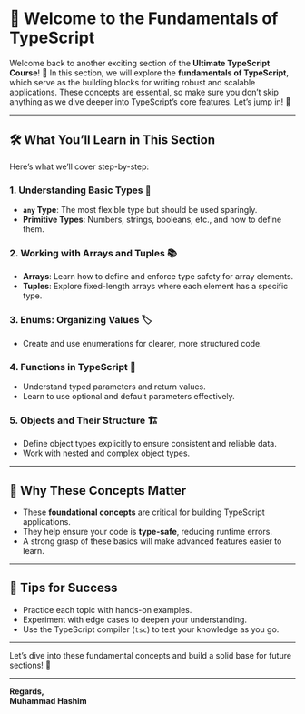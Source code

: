 # 🚀 **Welcome to the Fundamentals of TypeScript**

Welcome back to another exciting section of the **Ultimate TypeScript Course**! 🎉 In this section, we will explore the **fundamentals of TypeScript**, which serve as the building blocks for writing robust and scalable applications. These concepts are essential, so make sure you don’t skip anything as we dive deeper into TypeScript’s core features. Let’s jump in! 🚀

---

## 🛠️ **What You’ll Learn in This Section**

Here’s what we’ll cover step-by-step:

### 1. **Understanding Basic Types** 🔢
   - **`any` Type**: The most flexible type but should be used sparingly.  
   - **Primitive Types**: Numbers, strings, booleans, etc., and how to define them.

### 2. **Working with Arrays and Tuples** 📚
   - **Arrays**: Learn how to define and enforce type safety for array elements.
   - **Tuples**: Explore fixed-length arrays where each element has a specific type.

### 3. **Enums: Organizing Values** 🏷️
   - Create and use enumerations for clearer, more structured code.

### 4. **Functions in TypeScript** 🔄
   - Understand typed parameters and return values.
   - Learn to use optional and default parameters effectively.

### 5. **Objects and Their Structure** 🏗️
   - Define object types explicitly to ensure consistent and reliable data.
   - Work with nested and complex object types.

---

## 🎯 **Why These Concepts Matter**

- These **foundational concepts** are critical for building TypeScript applications.
- They help ensure your code is **type-safe**, reducing runtime errors.
- A strong grasp of these basics will make advanced features easier to learn.

---

## 🌟 **Tips for Success**
- Practice each topic with hands-on examples.
- Experiment with edge cases to deepen your understanding.
- Use the TypeScript compiler (`tsc`) to test your knowledge as you go.

---

Let’s dive into these fundamental concepts and build a solid base for future sections! 🚀  

---

**Regards,**  
**Muhammad Hashim**  
